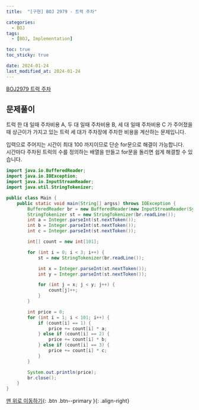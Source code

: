 ```yaml
---
title:  "[구현] BOJ 2979 - 트럭 주차" 

categories:
  - BOJ
tags:
  - [BOJ, Implementation]

toc: true
toc_sticky: true

date: 2024-01-24
last_modified_at: 2024-01-24
---
```


[BOJ2979 트럭 주차](https://www.acmicpc.net/problem/2979)



## 문제풀이
트럭 한 대 일때 주차비용 A, 두 대 일때 주차비용 B, 세 대 일때 주차비용 C 가 주어졌을 때 상근이가 가지고 있는 트럭 세 대가 주차장에 주차한 비용을 계산하는 문제입니다.  
  
입력으로 주어지는 시간이 최대 100 까지이므로 단순 for문으로 해결이 가능합니다.   
시간마다 주차된 트럭의 수를 정의하는 배열을 만들고 for문을 돌리면 쉽게 해결할 수 있습니다.

```java
import java.io.BufferedReader;
import java.io.IOException;
import java.io.InputStreamReader;
import java.util.StringTokenizer;

public class Main {
    public static void main(String[] argss) throws IOException {
        BufferedReader br = new BufferedReader(new InputStreamReader(System.in));
        StringTokenizer st = new StringTokenizer(br.readLine());
        int a = Integer.parseInt(st.nextToken());
        int b = Integer.parseInt(st.nextToken());
        int c = Integer.parseInt(st.nextToken());

        int[] count = new int[101];

        for (int i = 0; i < 3; i++) {
            st = new StringTokenizer(br.readLine());

            int x = Integer.parseInt(st.nextToken());
            int y = Integer.parseInt(st.nextToken());

            for (int j = x; j < y; j++) {
                count[j]++;
            }
        }

        int price = 0;
        for (int i = 1; i < 101; i++) {
            if (count[i] == 1) {
                price += count[i] * a;
            } else if (count[i] == 2) {
                price += count[i] * b;
            } else if (count[i] == 3) {
                price += count[i] * c;
            }
        }

        System.out.println(price);
        br.close();
    }
}

```



[맨 위로 이동하기](#){: .btn .btn--primary }{: .align-right}
